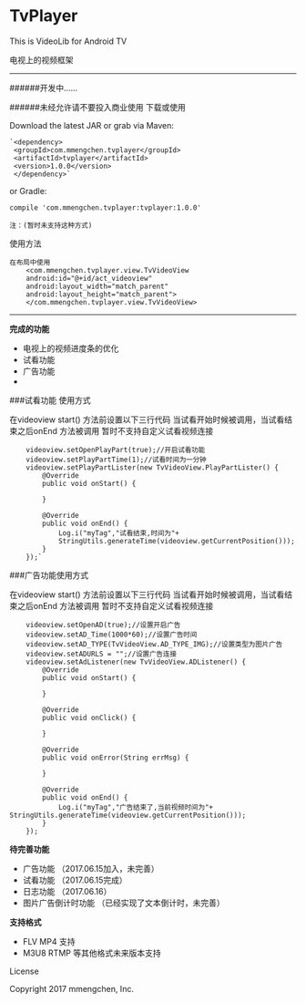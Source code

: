 # TvPlayer
This is VideoLib for Android TV

电视上的视频框架

---

######开发中......


######未经允许请不要投入商业使用
下载或使用 

Download the latest JAR or grab via Maven:

    `<dependency>   
     <groupId>com.mmengchen.tvplayer</groupId>
     <artifactId>tvplayer</artifactId>
     <version>1.0.0</version>
     </dependency>`

or Gradle:
   
 `compile 'com.mmengchen.tvplayer:tvplayer:1.0.0'`

    注：(暂时未支持这种方式)


使用方法

    在布局中使用
        <com.mmengchen.tvplayer.view.TvVideoView
        android:id="@+id/act_videoview"
        android:layout_width="match_parent"
        android:layout_height="match_parent">
        </com.mmengchen.tvplayer.view.TvVideoView>


---
**完成的功能**

- 电视上的视频进度条的优化
- 试看功能
- 广告功能
-
     
###试看功能  使用方式

在videoview start() 方法前设置以下三行代码 当试看开始时候被调用，当试看结束之后onEnd 方法被调用   暂时不支持自定义试看视频连接

        videoview.setOpenPlayPart(true);//开启试看功能
        videoview.setPlayPartTime(1);//试看时间为一分钟
        videoview.setPlayPartLister(new TvVideoView.PlayPartLister() {
            @Override
            public void onStart() {

            }

            @Override
            public void onEnd() {
                Log.i("myTag","试看结束,时间为"+
                StringUtils.generateTime(videoview.getCurrentPosition()));
            }
        });`

###广告功能使用方式

在videoview start() 方法前设置以下三行代码 当试看开始时候被调用，当试看结束之后onEnd 方法被调用   暂时不支持自定义试看视频连接

        videoview.setOpenAD(true);//设置开启广告
        videoview.setAD_Time(1000*60);//设置广告时间
        videoview.setAD_TYPE(TvVideoView.AD_TYPE_IMG);//设置类型为图片广告
        videoview.setADURLS = "";//设置广告连接
        videoview.setAdListener(new TvVideoView.ADListener() {
            @Override
            public void onStart() {

            }

            @Override
            public void onClick() {

            }

            @Override
            public void onError(String errMsg) {

            }

            @Override
            public void onEnd() {
                Log.i("myTag","广告结束了,当前视频时间为"+ StringUtils.generateTime(videoview.getCurrentPosition()));
            }
        });
**待完善功能**

- 广告功能  （2017.06.15加入，未完善）
- 试看功能  （2017.06.15完成）
- 日志功能   （2017.06.16）
- 图片广告倒计时功能 （已经实现了文本倒计时，未完善）

**支持格式**

- FLV MP4 支持
- M3U8 RTMP 等其他格式未来版本支持


License

Copyright 2017 mmengchen, Inc.
